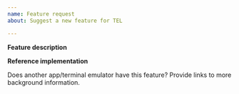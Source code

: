 ```yaml
---
name: Feature request
about: Suggest a new feature for TEL

---
```


**Feature description**
<!--
Describe the feature and why you want it.
-->

**Reference implementation**

Does another app/terminal emulator have this feature?
Provide links to more background information.
